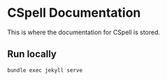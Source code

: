 # CSpell Documentation

This is where the documentation for CSpell is stored.

## Run locally

```sh
bundle exec jekyll serve
```

